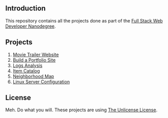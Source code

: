 ## Introduction 

This repository contains all the projects done as part of the [Full Stack Web Developer Nanodegree](https://in.udacity.com/course/full-stack-web-developer-nanodegree--nd004/?). 


## Projects

1. [Movie Trailer Website](Project1/)
2. [Build a Portfolio Site](Project2/)
3. [Logs Analysis](Project3/)
4. [Item Catalog](Project4/)
5. [Neighborhood Map](Project5/)
6. [Linux Server Configuration](Project6/)



## License

Meh. Do what you will. These projects are using [The Unlicense License](https://choosealicense.com/licenses/unlicense/). 
